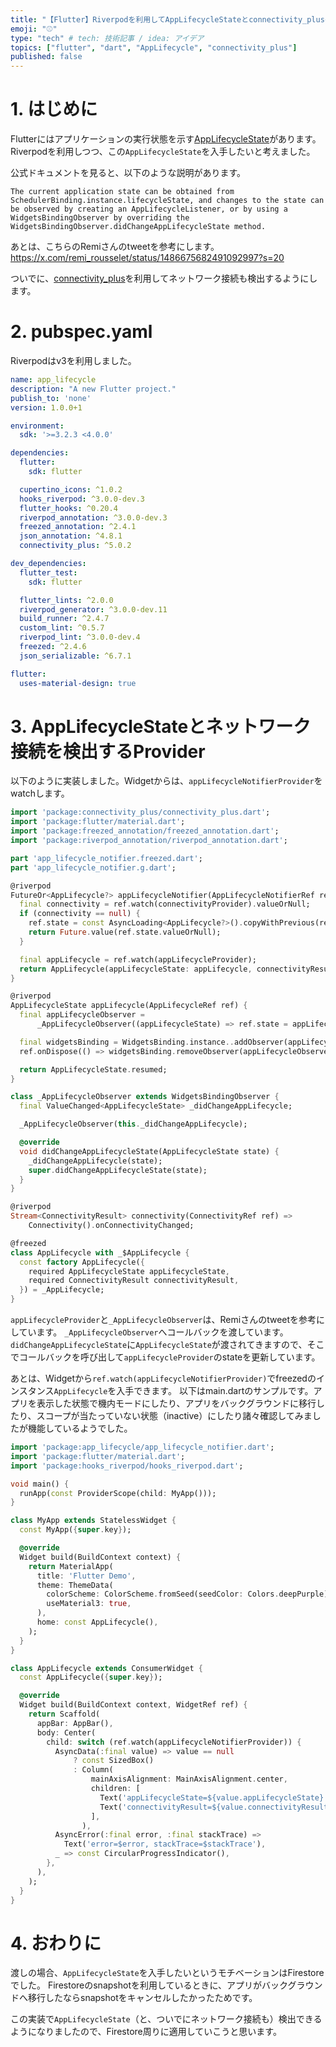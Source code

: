 ```yaml
---
title: "【Flutter】Riverpodを利用してAppLifecycleStateとconnectivity_plusのネットワーク接続を検出する"
emoji: "⚾"
type: "tech" # tech: 技術記事 / idea: アイデア
topics: ["flutter", "dart", "AppLifecycle", "connectivity_plus"]
published: false
---
```


# 1. はじめに

Flutterにはアプリケーションの実行状態を示す[AppLifecycleState](https://api.flutter.dev/flutter/dart-ui/AppLifecycleState.html)があります。
Riverpodを利用しつつ、この`AppLifecycleState`を入手したいと考えました。

公式ドキュメントを見ると、以下のような説明があります。

```
The current application state can be obtained from SchedulerBinding.instance.lifecycleState, and changes to the state can be observed by creating an AppLifecycleListener, or by using a WidgetsBindingObserver by overriding the WidgetsBindingObserver.didChangeAppLifecycleState method.
```

あとは、こちらのRemiさんのtweetを参考にします。
https://x.com/remi_rousselet/status/1486675682491092997?s=20

ついでに、[connectivity_plus](https://pub.dev/packages/connectivity_plus)を利用してネットワーク接続も検出するようにします。

# 2. pubspec.yaml

Riverpodはv3を利用しました。

```yaml
name: app_lifecycle
description: "A new Flutter project."
publish_to: 'none'
version: 1.0.0+1

environment:
  sdk: '>=3.2.3 <4.0.0'

dependencies:
  flutter:
    sdk: flutter

  cupertino_icons: ^1.0.2
  hooks_riverpod: ^3.0.0-dev.3
  flutter_hooks: ^0.20.4
  riverpod_annotation: ^3.0.0-dev.3
  freezed_annotation: ^2.4.1
  json_annotation: ^4.8.1
  connectivity_plus: ^5.0.2

dev_dependencies:
  flutter_test:
    sdk: flutter

  flutter_lints: ^2.0.0
  riverpod_generator: ^3.0.0-dev.11
  build_runner: ^2.4.7
  custom_lint: ^0.5.7
  riverpod_lint: ^3.0.0-dev.4
  freezed: ^2.4.6
  json_serializable: ^6.7.1

flutter:
  uses-material-design: true
```

# 3. AppLifecycleStateとネットワーク接続を検出するProvider

以下のように実装しました。Widgetからは、`appLifecycleNotifierProvider`をwatchします。

```dart
import 'package:connectivity_plus/connectivity_plus.dart';
import 'package:flutter/material.dart';
import 'package:freezed_annotation/freezed_annotation.dart';
import 'package:riverpod_annotation/riverpod_annotation.dart';

part 'app_lifecycle_notifier.freezed.dart';
part 'app_lifecycle_notifier.g.dart';

@riverpod
FutureOr<AppLifecycle?> appLifecycleNotifier(AppLifecycleNotifierRef ref) {
  final connectivity = ref.watch(connectivityProvider).valueOrNull;
  if (connectivity == null) {
    ref.state = const AsyncLoading<AppLifecycle?>().copyWithPrevious(ref.state);
    return Future.value(ref.state.valueOrNull);
  }

  final appLifecycle = ref.watch(appLifecycleProvider);
  return AppLifecycle(appLifecycleState: appLifecycle, connectivityResult: connectivity);
}

@riverpod
AppLifecycleState appLifecycle(AppLifecycleRef ref) {
  final appLifecycleObserver =
      _AppLifecycleObserver((appLifecycleState) => ref.state = appLifecycleState);

  final widgetsBinding = WidgetsBinding.instance..addObserver(appLifecycleObserver);
  ref.onDispose(() => widgetsBinding.removeObserver(appLifecycleObserver));

  return AppLifecycleState.resumed;
}

class _AppLifecycleObserver extends WidgetsBindingObserver {
  final ValueChanged<AppLifecycleState> _didChangeAppLifecycle;

  _AppLifecycleObserver(this._didChangeAppLifecycle);

  @override
  void didChangeAppLifecycleState(AppLifecycleState state) {
    _didChangeAppLifecycle(state);
    super.didChangeAppLifecycleState(state);
  }
}

@riverpod
Stream<ConnectivityResult> connectivity(ConnectivityRef ref) =>
    Connectivity().onConnectivityChanged;

@freezed
class AppLifecycle with _$AppLifecycle {
  const factory AppLifecycle({
    required AppLifecycleState appLifecycleState,
    required ConnectivityResult connectivityResult,
  }) = _AppLifecycle;
}
```

`appLifecycleProvider`と`_AppLifecycleObserver`は、Remiさんのtweetを参考にしています。
`_AppLifecycleObserver`へコールバックを渡しています。`didChangeAppLifecycleState`に`AppLifecycleState`が渡されてきますので、そこでコールバックを呼び出して`appLifecycleProvider`のstateを更新しています。

あとは、Widgetから`ref.watch(appLifecycleNotifierProvider)`でfreezedのインスタンス`AppLifecycle`を入手できます。
以下はmain.dartのサンプルです。アプリを表示した状態で機内モードにしたり、アプリをバックグラウンドに移行したり、スコープが当たっていない状態（inactive）にしたり諸々確認してみましたが機能しているようでした。

```dart
import 'package:app_lifecycle/app_lifecycle_notifier.dart';
import 'package:flutter/material.dart';
import 'package:hooks_riverpod/hooks_riverpod.dart';

void main() {
  runApp(const ProviderScope(child: MyApp()));
}

class MyApp extends StatelessWidget {
  const MyApp({super.key});

  @override
  Widget build(BuildContext context) {
    return MaterialApp(
      title: 'Flutter Demo',
      theme: ThemeData(
        colorScheme: ColorScheme.fromSeed(seedColor: Colors.deepPurple),
        useMaterial3: true,
      ),
      home: const AppLifecycle(),
    );
  }
}

class AppLifecycle extends ConsumerWidget {
  const AppLifecycle({super.key});

  @override
  Widget build(BuildContext context, WidgetRef ref) {
    return Scaffold(
      appBar: AppBar(),
      body: Center(
        child: switch (ref.watch(appLifecycleNotifierProvider)) {
          AsyncData(:final value) => value == null
              ? const SizedBox()
              : Column(
                  mainAxisAlignment: MainAxisAlignment.center,
                  children: [
                    Text('appLifecycleState=${value.appLifecycleState}'),
                    Text('connectivityResult=${value.connectivityResult}'),
                  ],
                ),
          AsyncError(:final error, :final stackTrace) =>
            Text('error=$error, stackTrace=$stackTrace'),
          _ => const CircularProgressIndicator(),
        },
      ),
    );
  }
}
```

# 4. おわりに

渡しの場合、`AppLifecycleState`を入手したいというモチベーションはFirestoreでした。
Firestoreのsnapshotを利用しているときに、アプリがバックグラウンドへ移行したならsnapshotをキャンセルしたかったためです。

この実装で`AppLifecycleState`（と、ついでにネットワーク接続も）検出できるようになりましたので、Firestore周りに適用していこうと思います。

